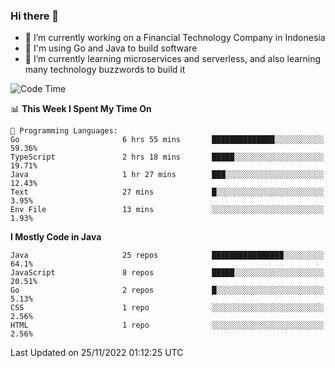 ### Hi there 👋

<!--
**mazzama/mazzama** is a ✨ _special_ ✨ repository because its `README.md` (this file) appears on your GitHub profile.

Here are some ideas to get you started:

- 🔭 I’m currently working on ...
- 🌱 I’m currently learning ...
- 👯 I’m looking to collaborate on ...
- 🤔 I’m looking for help with ...
- 💬 Ask me about ...
- 📫 How to reach me: ...
- 😄 Pronouns: ...
- ⚡ Fun fact: ...
-->

- 🔭 I’m currently working on a Financial Technology Company in Indonesia
- :gun: I'm using Go and Java to build software
- 🌱 I’m currently learning microservices and serverless, and also learning many technology buzzwords to build it

<!--START_SECTION:waka-->
![Code Time](http://img.shields.io/badge/Code%20Time-2%2C437%20hrs%2053%20mins-blue)

📊 **This Week I Spent My Time On** 

```text
💬 Programming Languages: 
Go                       6 hrs 55 mins       ██████████████░░░░░░░░░░░   59.36% 
TypeScript               2 hrs 18 mins       █████░░░░░░░░░░░░░░░░░░░░   19.71% 
Java                     1 hr 27 mins        ███░░░░░░░░░░░░░░░░░░░░░░   12.43% 
Text                     27 mins             █░░░░░░░░░░░░░░░░░░░░░░░░   3.95% 
Env File                 13 mins             ░░░░░░░░░░░░░░░░░░░░░░░░░   1.93%

```

**I Mostly Code in Java** 

```text
Java                     25 repos            ████████████████░░░░░░░░░   64.1% 
JavaScript               8 repos             █████░░░░░░░░░░░░░░░░░░░░   20.51% 
Go                       2 repos             █░░░░░░░░░░░░░░░░░░░░░░░░   5.13% 
CSS                      1 repo              ░░░░░░░░░░░░░░░░░░░░░░░░░   2.56% 
HTML                     1 repo              ░░░░░░░░░░░░░░░░░░░░░░░░░   2.56%

```



 Last Updated on 25/11/2022 01:12:25 UTC
<!--END_SECTION:waka-->
